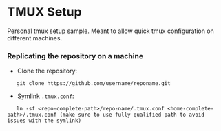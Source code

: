 # TMUX Setup

Personal tmux setup sample. Meant to allow quick tmux configuration on different machines.

### Replicating the repository on a machine
- Clone the repository:

```
   git clone https://github.com/username/reponame.git
```

- Symlink `.tmux.conf`:

```
   ln -sf <repo-complete-path>/repo-name/.tmux.conf <home-complete-path>/.tmux.conf (make sure to use fully qualified path to avoid issues with the symlink)
```

